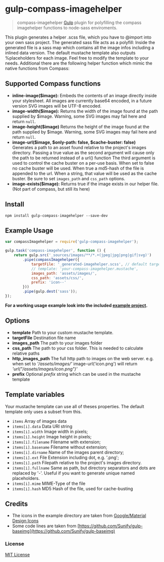 # gulp-compass-imagehelper
> compass-imagehelper [Gulp](https://github.com/gulpjs/gulp) plugin for polyfilling the compass imagehelper functions to node-sass enviroments.

This plugin generates a helper .scss file, which you have to @import into your own sass project. The generated sass file acts as a polyfill: 
Inside the generated file is a sass map which contains all the image infos including a inlined data version. 
The default mustache template also outputs %placeholders for each image. Feel free to modify the template to your needs.
Additional there are the following helper function which mimic the native functions from Compass:

## Supported Compass functions
* **inline-image($image):** Embeds the contents of an image directly inside your stylesheet. All images are currently base64 encoded, in a future version SVG images will be UTF-8 encoded.
* **image-width($image):** Returns the width of the image found at the path supplied by $image. Warning, some SVG images may fail here and return `null`.
* **image-height($image)** Returns the height of the image found at the path supplied by $image. Warning, some SVG images may fail here and return `null`.
* **image-url($image, $only-path: false, $cache-buster: false)**  
  Generates a path to an asset found relative to the project's images directory.
  Passing a true value as the second argument will cause only the path to be returned instead of a url() function
  The third argument is used to control the cache buster on a per-use basis. When set to false no cache buster will be used. When true a md5-hash of the file is appended to the url. When a string, that value will be used as the cache buster. Be sure to set `images_path` and `css_path` options.
* **image-exists($image):** Returns true if the image exists in our helper file. (Not part of compass, but still its here)

## Install
```shell
npm install gulp-compass-imagehelper --save-dev
```

## Example Usage
```javascript
var compassImagehelper = require('gulp-compass-imagehelper');

gulp.task('compass-imagehelper', function () {
    return gulp.src('_sources/images/**/*.+(jpeg|jpg|png|gif|svg)')
        .pipe(compassImagehelper({
            targetFile: '_generated-imagehelper.scss', // default target filename is '_compass-imagehelper.scss'
            // template: 'your-compass-imagehelper.mustache',
            images_path: 'assets/images/',
            css_path: 'assets/css/',
            prefix: 'icon--'
        }))
        .pipe(gulp.dest('sass'));
});
```

**For a working usage example look into the included [example project](./example/).**

## Options
* **template** Path to your custom mustache template.
* **targetFile** Destination file name
* **images_path** The path to your images folder
* **css_path** The path to your css folder. This is needed to calculate relative paths
* **http_images_path** The full http path to images on the web server. 
  e.g. when set to *'/assets/images/'* image-url('icon.png') will return *'url("/assets/images/icon.png")'*
* **prefix** Optional *prefix* string which can be used in the mustache template

## Template variables
Your mustache template can use all of theses properties. The default template only uses a subset from this.
* ```items``` Array of images data
* ```items[i].data``` Data URI string
* ```items[i].width``` Image width in pixels;
* ```items[i].height``` Image height in pixels;
* ```items[i].filename``` Filename with extension;
* ```items[i].basename``` Filename without extension;
* ```items[i].dirname``` Name of the images parent directory;
* ```items[i].ext``` File Extension including dot, e.g. '.png';
* ```items[i].path``` Filepath relative to the project's images directory.
* ```items[i].fullname``` Same as path, but directory separators and dots are replaced by '-'. Useful if you want to generate unique named placeholders.
* ```items[i].mime``` MIME-Type of the file
* ```items[i].hash``` MD5 Hash of the file, used for cache-busting

## Credits
* The icons in the example directory are taken from [Google/Material Design Icons](https://github.com/google/material-design-icons) 
* Some code lines are taken from [https://github.com/Sunify/gulp-baseimg](https://github.com/Sunify/gulp-baseimg)

### License
[MIT License](http://en.wikipedia.org/wiki/MIT_License)